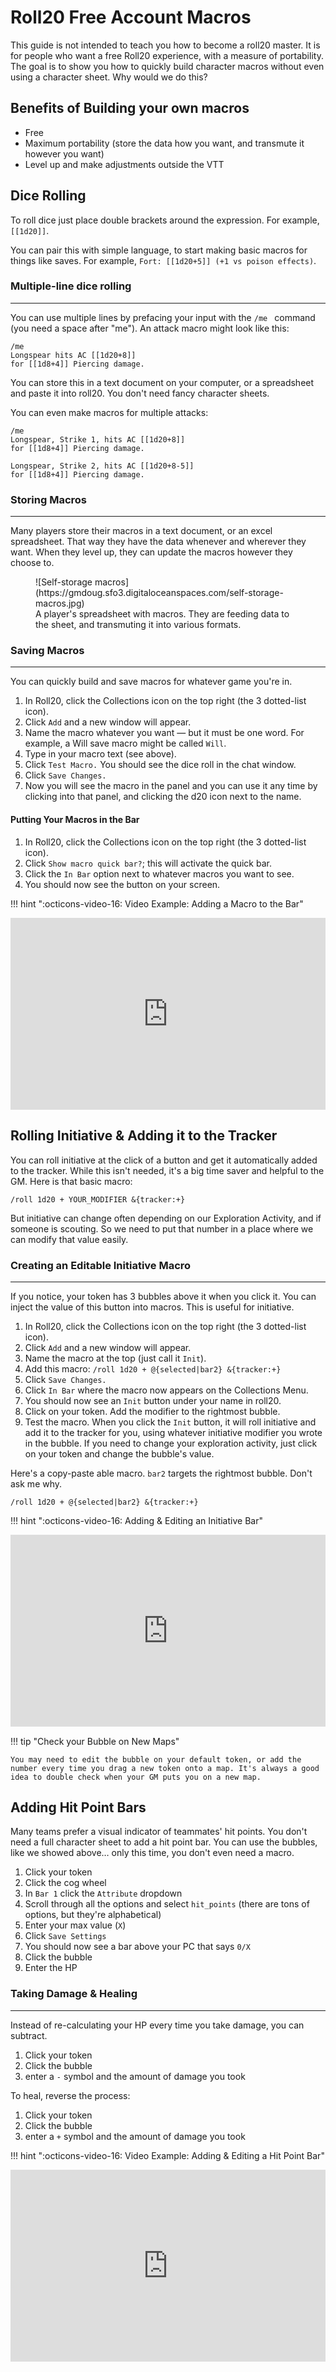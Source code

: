 # Roll20 Free Account Macros

This guide is not intended to teach you how to become a roll20 master. It is for people who want a free Roll20 experience, with a measure of portability. The goal is to show you how to quickly build character macros without even using a character sheet. Why would we do this?

## Benefits of Building your own macros
- Free
- Maximum portability (store the data how you want, and transmute it however you want)
- Level up and make adjustments outside the VTT

## Dice Rolling
To roll dice just place double brackets around the expression. For example, `[[1d20]]`.

You can pair this with simple language, to start making basic macros for things like saves. For example, `Fort: [[1d20+5]] (+1 vs poison effects)`.

### Multiple-line dice rolling
----
You can use multiple lines by prefacing your input with the `/me ` command (you need a space after "me"). An attack macro might look like this:

```
/me 
Longspear hits AC [[1d20+8]] 
for [[1d8+4]] Piercing damage.
```

You can store this in a text document on your computer, or a spreadsheet and paste it into roll20. You don't need fancy character sheets. 

You can even make macros for multiple attacks:

```
/me 
Longspear, Strike 1, hits AC [[1d20+8]] 
for [[1d8+4]] Piercing damage.

Longspear, Strike 2, hits AC [[1d20+8-5]] 
for [[1d8+4]] Piercing damage.
```
### Storing Macros
----
Many players store their macros in a text document, or an excel spreadsheet. That way they have the data whenever and wherever they want. When they level up, they can update the macros however they choose to. 

<figure markdown>
![Self-storage macros](https://gmdoug.sfo3.digitaloceanspaces.com/self-storage-macros.jpg)
<figcaption>A player's spreadsheet with macros. They are feeding data to the sheet, and transmuting it into various formats.</figcaption>
</figure>


### Saving Macros
----
You can quickly build and save macros for whatever game you're in. 

1. In Roll20, click the Collections icon on the top right (the 3 dotted-list icon). 
2. Click `Add` and a new window will appear.
3. Name the macro whatever you want — but it must be one word. For example, a Will save macro might be called `Will`.
4. Type in your macro text (see above).
5. Click `Test Macro.` You should see the dice roll in the chat window. 
6. Click `Save Changes.`
7. Now you will see the macro in the panel and you can use it any time by clicking into that panel, and clicking the d20 icon next to the name.

#### Putting Your Macros in the Bar
1. In Roll20, click the Collections icon on the top right (the 3 dotted-list icon). 
2. Click `Show macro quick bar?`; this will activate the quick bar. 
3. Click the `In Bar` option next to whatever macros you want to see. 
4. You should now see the button on your screen.

!!! hint ":octicons-video-16: Video Example: Adding a Macro to the Bar"
      <div style='position:relative; padding-bottom:calc(52.26% + 44px)'><iframe src='https://gfycat.com/ifr/UnimportantBoringBats?autoplay=0' frameborder='0' scrolling='no' width='100%' height='100%' style='position:absolute;top:0;left:0;' allowfullscreen></iframe></div>

## Rolling Initiative & Adding it to the Tracker 
You can roll initiative at the click of a button and get it automatically added to the tracker. While this isn't needed, it's a big time saver and helpful to the GM. Here is that basic macro:

```
/roll 1d20 + YOUR_MODIFIER &{tracker:+}
```

But initiative can change often depending on our Exploration Activity, and if someone is scouting. So we need to put that number in a place where we can modify that value easily. 

### Creating an Editable Initiative Macro
----
If you notice, your token has 3 bubbles above it when you click it. You can inject the value of this button into macros. This is useful for initiative. 

1. In Roll20, click the Collections icon on the top right (the 3 dotted-list icon). 
1. Click `Add` and a new window will appear. 
1. Name the macro at the top (just call it `Init`).
1. Add this macro: `/roll 1d20 + @{selected|bar2} &{tracker:+}`
1. Click `Save Changes.`
7. Click `In Bar` where the macro now appears on the Collections Menu. 
8. You should now see an `Init` button under your name in roll20.
9. Click on your token. Add the modifier to the rightmost bubble.
1. Test the macro. When you click the `Init` button, it will roll initiative and add it to the tracker for you, using whatever initiative modifier you wrote in the bubble. If you need to change your exploration activity, just click on your token and change the bubble's value. 

Here's a copy-paste able macro. `bar2` targets the rightmost bubble. Don't ask me why. 

```
/roll 1d20 + @{selected|bar2} &{tracker:+}
```

!!! hint ":octicons-video-16: Adding & Editing an Initiative Bar"
      <div style='position:relative; padding-bottom:calc(52.26% + 44px)'><iframe src='https://gfycat.com/ifr/BowedShrillClownanemonefish?autoplay=0' frameborder='0' scrolling='no' width='100%' height='100%' style='position:absolute;top:0;left:0;' allowfullscreen></iframe></div>

!!! tip "Check your Bubble on New Maps"

    You may need to edit the bubble on your default token, or add the number every time you drag a new token onto a map. It's always a good idea to double check when your GM puts you on a new map.


## Adding Hit Point Bars

Many teams prefer a visual indicator of teammates' hit points. You don't need a full character sheet to add a hit point bar. You can use the bubbles, like we showed above… only this time, you don't even need a macro.

1. Click your token
1. Click the cog wheel
1. In `Bar 1` click the `Attribute` dropdown
1. Scroll through all the options and select `hit_points` (there are tons of options, but they're alphabetical)
1. Enter your max value (`X`)
1. Click `Save Settings`
1. You should now see a bar above your PC that says `0/X`
1. Click the bubble
1. Enter the HP

### Taking Damage & Healing
----
Instead of re-calculating your HP every time you take damage, you can subtract.

1. Click your token
1. Click the bubble
1. enter a `-` symbol and the amount of damage you took

To heal, reverse the process:

1. Click your token
1. Click the bubble
1. enter a `+` symbol and the amount of damage you took

!!! hint ":octicons-video-16: Video Example: Adding & Editing a Hit Point Bar"
      <div style='position:relative; padding-bottom:calc(52.26% + 44px)'><iframe src='https://gfycat.com/ifr/BowedShrillClownanemonefish?autoplay=0' frameborder='0' scrolling='no' width='100%' height='100%' style='position:absolute;top:0;left:0;' allowfullscreen></iframe></div>

